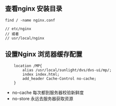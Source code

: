 ## 查看nginx 安装目录
```
find / -name nginx.conf

// etc/nginx
// 或者
// usr/local/nginx
```



## 设置Nginx 浏览器缓存配置
```
    location /MP{
        alias /usr/local/sunlight/dvs/dvs-ui/mp/;
        index index.html;
        add_header Cache-Control no-cache;
    }
```
- no-cache 每次都到服务器校验新鲜度
- no-store 永远去服务器获取资源


